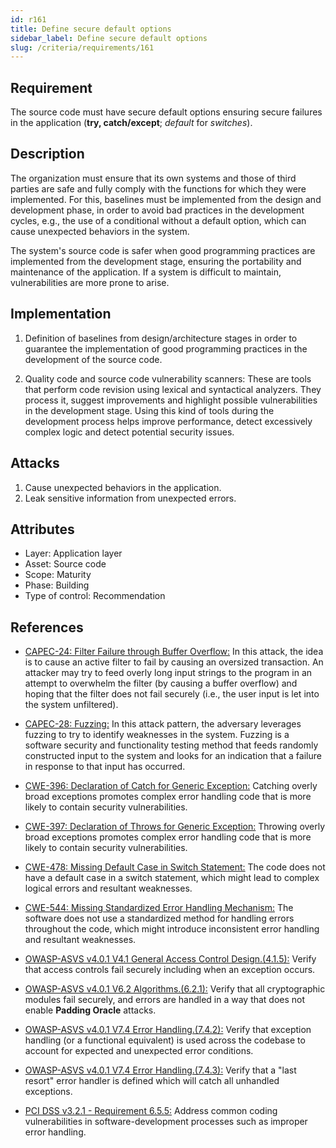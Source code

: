 ```yaml
---
id: r161
title: Define secure default options
sidebar_label: Define secure default options
slug: /criteria/requirements/161
---
```


## Requirement

The source code must have secure default options
ensuring secure failures in the application
(**try, catch/except**; *default* for *switches*).

## Description

The organization must ensure
that its own systems and those of third parties
are safe and fully comply with the functions
for which they were implemented.
For this,
baselines must be implemented from the design
and development phase,
in order to avoid bad practices in the development cycles,
e.g., the use of a conditional
without a default option,
which can cause unexpected behaviors in the system.

The system's source code
is safer when good programming practices
are implemented from the development stage,
ensuring the portability
and maintenance of the application.
If a system is difficult to maintain,
vulnerabilities are more prone to arise.

## Implementation

1. Definition of baselines
  from design/architecture stages
  in order to guarantee the implementation
  of good programming practices
  in the development of the source code.

1. Quality code and source code vulnerability scanners:
  These are tools that perform code revision
  using lexical and syntactical analyzers.
  They process it,
  suggest improvements and highlight possible vulnerabilities
  in the development stage.
  Using this kind of tools
  during the development process
  helps improve performance,
  detect excessively complex logic
  and detect potential security issues.

## Attacks

1. Cause unexpected behaviors in the application.
1. Leak sensitive information from unexpected errors.

## Attributes

- Layer: Application layer
- Asset: Source code
- Scope: Maturity
- Phase: Building
- Type of control: Recommendation

## References

- [CAPEC-24: Filter Failure through Buffer Overflow:](http://capec.mitre.org/data/definitions/24.html)
  In this attack,
  the idea is to cause an active filter
  to fail by causing an oversized transaction.
  An attacker may try
  to feed overly long input strings
  to the program in an attempt to overwhelm the filter
  (by causing a buffer overflow)
  and hoping that the filter does not fail securely
  (i.e., the user input is let into the system unfiltered).

- [CAPEC-28: Fuzzing:](http://capec.mitre.org/data/definitions/28.html)
  In this attack pattern,
  the adversary leverages fuzzing
  to try to identify weaknesses in the system.
  Fuzzing is a software security
  and functionality testing method
  that feeds randomly constructed input to the system
  and looks for an indication
  that a failure in response to that input has occurred.

- [CWE-396: Declaration of Catch for Generic Exception:](https://cwe.mitre.org/data/definitions/396.html)
  Catching overly broad exceptions
  promotes complex error handling code
  that is more likely to contain security vulnerabilities.

- [CWE-397: Declaration of Throws for Generic Exception:](https://cwe.mitre.org/data/definitions/397.html)
  Throwing overly broad exceptions
  promotes complex error handling code
  that is more likely to contain security vulnerabilities.

- [CWE-478: Missing Default Case in Switch Statement:](https://cwe.mitre.org/data/definitions/478.html)
  The code does not have a default case
  in a switch statement,
  which might lead to complex logical errors
  and resultant weaknesses.

- [CWE-544: Missing Standardized Error Handling Mechanism:](https://cwe.mitre.org/data/definitions/544.html)
  The software does not use a standardized method
  for handling errors throughout the code,
  which might introduce inconsistent error handling
  and resultant weaknesses.

- [OWASP-ASVS v4.0.1 V4.1 General Access Control Design.(4.1.5):](https://owasp.org/www-pdf-archive/OWASP_Application_Security_Verification_Standard_4.0-en.pdf)
  Verify that access controls fail securely
  including when an exception occurs.

- [OWASP-ASVS v4.0.1 V6.2 Algorithms.(6.2.1):](https://owasp.org/www-pdf-archive/OWASP_Application_Security_Verification_Standard_4.0-en.pdf)
  Verify that all cryptographic modules fail securely,
  and errors are handled
  in a way that does not enable **Padding Oracle** attacks.

- [OWASP-ASVS v4.0.1 V7.4 Error Handling.(7.4.2):](https://owasp.org/www-pdf-archive/OWASP_Application_Security_Verification_Standard_4.0-en.pdf)
  Verify that exception handling (or a functional equivalent)
  is used across the codebase to account
  for expected and unexpected error conditions.

- [OWASP-ASVS v4.0.1 V7.4 Error Handling.(7.4.3):](https://owasp.org/www-pdf-archive/OWASP_Application_Security_Verification_Standard_4.0-en.pdf)
  Verify that a "last resort" error handler
  is defined which will catch all unhandled exceptions.

- [PCI DSS v3.2.1 - Requirement 6.5.5:](https://www.pcisecuritystandards.org/documents/PCI_DSS_v3-2-1.pdf)
  Address common coding vulnerabilities
  in software-development processes
  such as improper error handling.
